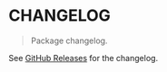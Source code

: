 # CHANGELOG

> Package changelog.

See [GitHub Releases](https://github.com/stdlib-js/constants-float64-exponent-bias/releases) for the changelog.